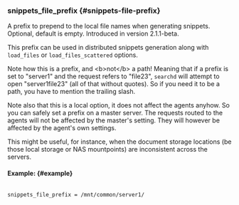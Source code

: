 ### snippets_file_prefix {#snippets-file-prefix}

A prefix to prepend to the local file names when generating snippets. Optional, default is empty. Introduced in version 2.1.1-beta.

This prefix can be used in distributed snippets generation along with `load_files` or `load_files_scattered` options.

Note how this is a prefix, and &lt;b&gt;not&lt;/b&gt; a path! Meaning that if a prefix is set to &quot;server1&quot; and the request refers to &quot;file23&quot;, `searchd` will attempt to open &quot;server1file23&quot; (all of that without quotes). So if you need it to be a path, you have to mention the trailing slash.

Note also that this is a local option, it does not affect the agents anyhow. So you can safely set a prefix on a master server. The requests routed to the agents will not be affected by the master&#039;s setting. They will however be affected by the agent&#039;s own settings.

This might be useful, for instance, when the document storage locations (be those local storage or NAS mountpoints) are inconsistent across the servers.

#### Example: {#example}

```

snippets_file_prefix = /mnt/common/server1/

```